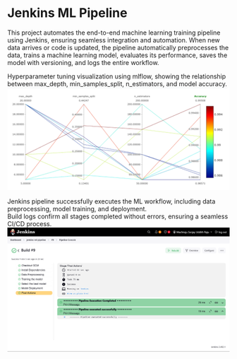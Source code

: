 # Jenkins ML Pipeline
This project automates the end-to-end machine learning training pipeline using Jenkins, ensuring seamless integration and automation. When new data arrives or code is updated, the pipeline automatically preprocesses the data, trains a machine learning model, evaluates its performance, saves the model with versioning, and logs the entire workflow.

Hyperparameter tuning visualization using mlflow, showing the relationship between max_depth, min_samples_split, n_estimators, and model accuracy.
![Hyperparameter tuning visualization in mlflow](data/Tracking.png)

Jenkins pipeline successfully executes the ML workflow, including data preprocessing, model training, and deployment.  
Build logs confirm all stages completed without errors, ensuring a seamless CI/CD process.  
![Jenkins Stages and Execution](data/Jenkins-pipeline.png)
